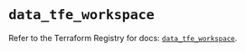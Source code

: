# `data_tfe_workspace`

Refer to the Terraform Registry for docs: [`data_tfe_workspace`](https://registry.terraform.io/providers/hashicorp/tfe/0.63.0/docs/data-sources/workspace).
